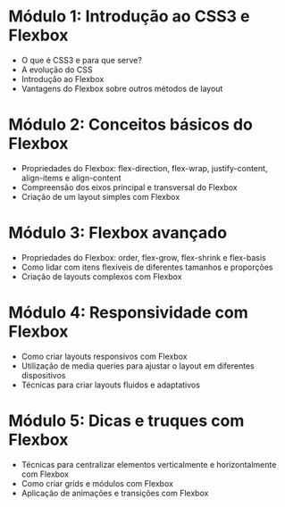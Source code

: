 # Módulo 1: Introdução ao CSS3 e Flexbox

- O que é CSS3 e para que serve?
- A evolução do CSS
- Introdução ao Flexbox
- Vantagens do Flexbox sobre outros métodos de layout

# Módulo 2: Conceitos básicos do Flexbox

- Propriedades do Flexbox: flex-direction, flex-wrap, justify-content, align-items e align-content
- Compreensão dos eixos principal e transversal do Flexbox
- Criação de um layout simples com Flexbox

# Módulo 3: Flexbox avançado

- Propriedades do Flexbox: order, flex-grow, flex-shrink e flex-basis
- Como lidar com itens flexíveis de diferentes tamanhos e proporções
- Criação de layouts complexos com Flexbox

# Módulo 4: Responsividade com Flexbox

- Como criar layouts responsivos com Flexbox
- Utilização de media queries para ajustar o layout em diferentes dispositivos
- Técnicas para criar layouts fluidos e adaptativos

# Módulo 5: Dicas e truques com Flexbox

- Técnicas para centralizar elementos verticalmente e horizontalmente com Flexbox
- Como criar grids e módulos com Flexbox
- Aplicação de animações e transições com Flexbox
